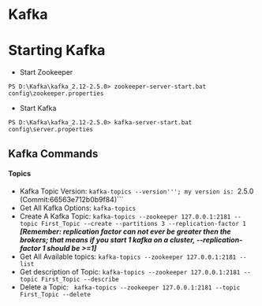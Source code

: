 
# Kafka
# Starting Kafka
  - Start Zookeeper
  ```
  PS D:\Kafka\kafka_2.12-2.5.0> zookeeper-server-start.bat config\zookeeper.properties
  ```
  - Start Kafka
  ```
  PS D:\Kafka\kafka_2.12-2.5.0> kafka-server-start.bat config\server.properties
  ```
  ## Kafka Commands
  #### Topics
 - Kafka Topic Version: ```kafka-topics --version'''; my version is: ```2.5.0 (Commit:66563e712b0b9f84)```
 - Get All Kafka Options: ```kafka-topics```
 - Create A Kafka Topic: ```kafka-topics --zookeeper 127.0.0.1:2181 --topic First_Topic --create --partitions 3 --replication-factor 1```
***[Remember: replication factor can not ever be greater then the brokers; that means if you start 1 kafka on a cluster, --replication-factor 1 should be >=1]***<br>
 - Get All Available topics: ```kafka-topics --zookeeper 127.0.0.1:2181 --list```
 - Get description of Topic: ```kafka-topics --zookeeper 127.0.0.1:2181 --topic First_Topic --describe```
 - Delete a Topic: ``` kafka-topics --zookeeper 127.0.0.1:2181 --topic First_Topic --delete```
